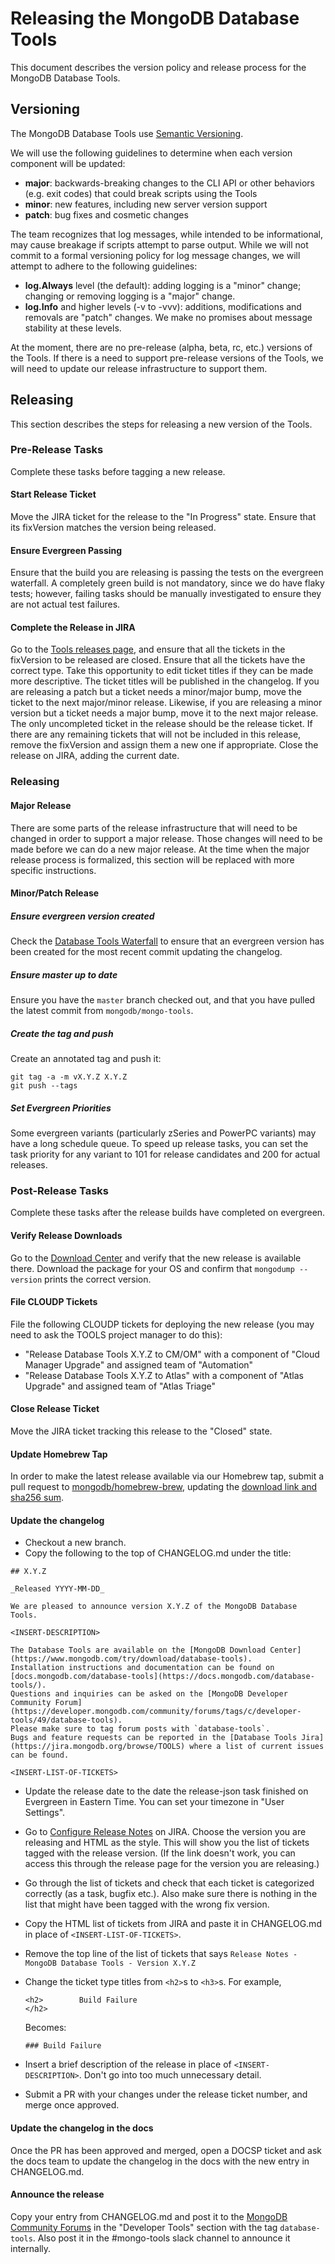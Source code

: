 # Releasing the MongoDB Database Tools

This document describes the version policy and release process for the MongoDB Database Tools.

## Versioning

The MongoDB Database Tools use [Semantic Versioning](https://semver.org/).

We will use the following guidelines to determine when each version component will be updated:
- **major**: backwards-breaking changes to the CLI API or other behaviors (e.g. exit codes) that could break scripts using the Tools
- **minor**: new features, including new server version support
- **patch**: bug fixes and cosmetic changes

The team recognizes that log messages, while intended to be informational, may cause breakage if scripts attempt to parse output.
While we will not commit to a formal versioning policy for log message changes, we will attempt to adhere to the following guidelines:
- **log.Always** level (the default): adding logging is a "minor" change; changing or removing logging is a "major" change.
- **log.Info** and higher levels (-v to -vvv): additions, modifications and removals are "patch" changes. We make no promises about message stability at these levels. 

At the moment, there are no pre-release (alpha, beta, rc, etc.) versions of the Tools.
If there is a need to support pre-release versions of the Tools, we will need to update our release infrastructure to support them.

## Releasing
This section describes the steps for releasing a new version of the Tools.

### Pre-Release Tasks
Complete these tasks before tagging a new release.

#### Start Release Ticket
Move the JIRA ticket for the release to the "In Progress" state.
Ensure that its fixVersion matches the version being released.

#### Ensure Evergreen Passing
Ensure that the build you are releasing is passing the tests on the evergreen waterfall.
A completely green build is not mandatory, since we do have flaky tests; however, failing tasks should be manually investigated to ensure they are not actual test failures.

#### Complete the Release in JIRA
Go to the [Tools releases page](https://jira.mongodb.org/projects/TOOLS?selectedItem=com.atlassian.jira.jira-projects-plugin%3Arelease-page&status=unreleased), and ensure that all the tickets in the fixVersion to be released are closed.
Ensure that all the tickets have the correct type. Take this opportunity to edit ticket titles if they can be made more descriptive. The ticket titles will be published in the changelog.
If you are releasing a patch but a ticket needs a minor/major bump, move the ticket to the next major/minor release. Likewise, if you are releasing a minor version but a ticket needs a major bump, move it to the next major release.
The only uncompleted ticket in the release should be the release ticket.
If there are any remaining tickets that will not be included in this release, remove the fixVersion and assign them a new one if appropriate.
Close the release on JIRA, adding the current date.

### Releasing

#### Major Release
There are some parts of the release infrastructure that will need to be changed in order to support a major release.
Those changes will need to be made before we can do a new major release.
At the time when the major release process is formalized, this section will be replaced with more specific instructions.

#### Minor/Patch Release

##### Ensure evergreen version created
Check the [Database Tools Waterfall](https://evergreen.mongodb.com/waterfall/mongo-tools) to ensure that an evergreen version has been created for the most recent commit updating the changelog.

##### Ensure master up to date
Ensure you have the `master` branch checked out, and that you have pulled the latest commit from `mongodb/mongo-tools`.

##### Create the tag and push
Create an annotated tag and push it:
```
git tag -a -m vX.Y.Z X.Y.Z
git push --tags
```

##### Set Evergreen Priorities
Some evergreen variants (particularly zSeries and PowerPC variants) may have a long schedule queue. To speed up release tasks, you can set the task priority for any variant to 101 for release candidates and 200 for actual releases.

### Post-Release Tasks
Complete these tasks after the release builds have completed on evergreen.

#### Verify Release Downloads
Go to the [Download Center](https://www.mongodb.com/try/download/database-tools) and verify that the new release is available there.
Download the package for your OS and confirm that `mongodump --version` prints the correct version.

#### File CLOUDP Tickets
File the following CLOUDP tickets for deploying the new release (you may need to ask the TOOLS project manager to do this):
- "Release Database Tools X.Y.Z to CM/OM" with a component of "Cloud Manager Upgrade" and assigned team of "Automation"
- "Release Database Tools X.Y.Z to Atlas" with a component of "Atlas Upgrade" and assigned team of "Atlas Triage"

#### Close Release Ticket
Move the JIRA ticket tracking this release to the "Closed" state.

#### Update Homebrew Tap
In order to make the latest release available via our Homebrew tap, submit a pull request to [mongodb/homebrew-brew](https://github.com/mongodb/homebrew-brew), updating the [download link and sha256 sum](https://github.com/mongodb/homebrew-brew/blob/4ae91b18eebd313960de85c28d5592a3fa32110a/Formula/mongodb-database-tools.rb#L7-L8).

#### Update the changelog

- Checkout a new branch.
- Copy the following to the top of CHANGELOG.md under the title:

```
## X.Y.Z

_Released YYYY-MM-DD_

We are pleased to announce version X.Y.Z of the MongoDB Database Tools.

<INSERT-DESCRIPTION>

The Database Tools are available on the [MongoDB Download Center](https://www.mongodb.com/try/download/database-tools).
Installation instructions and documentation can be found on [docs.mongodb.com/database-tools](https://docs.mongodb.com/database-tools/).
Questions and inquiries can be asked on the [MongoDB Developer Community Forum](https://developer.mongodb.com/community/forums/tags/c/developer-tools/49/database-tools).
Please make sure to tag forum posts with `database-tools`.
Bugs and feature requests can be reported in the [Database Tools Jira](https://jira.mongodb.org/browse/TOOLS) where a list of current issues can be found.

<INSERT-LIST-OF-TICKETS>
```

- Update the release date to the date the release-json task finished on Evergreen in Eastern Time. You can set your timezone in "User Settings". 
- Go to [Configure Release Notes](https://jira.mongodb.org/secure/ConfigureReleaseNote.jspa?projectId=12385) on JIRA. Choose the version you are releasing and HTML as the style. This will show you the list of tickets tagged with the release version. (If the link doesn't work, you can access this through the release page for the version you are releasing.)
- Go through the list of tickets and check that each ticket is categorized correctly (as a task, bugfix etc.). Also make sure there is nothing in the list that might have been tagged with the wrong fix version.
- Copy the HTML list of tickets from JIRA and paste it in CHANGELOG.md in place of `<INSERT-LIST-OF-TICKETS>`.
- Remove the top line of the list of tickets that says `Release Notes - MongoDB Database Tools - Version X.Y.Z`
- Change the ticket type titles from `<h2>`s to `<h3>`s. For example,

    ```
    <h2>        Build Failure
    </h2>
    ```

    Becomes:

    ```
    ### Build Failure
    ```
- Insert a brief description of the release in place of `<INSERT-DESCRIPTION>`. Don't go into too much unnecessary detail. 
- Submit a PR with your changes under the release ticket number, and merge once approved.

#### Update the changelog in the docs

Once the PR has been approved and merged, open a DOCSP ticket and ask the docs team to update the changelog in the docs with the new entry in CHANGELOG.md.

#### Announce the release

Copy your entry from CHANGELOG.md and post it to the [MongoDB Community Forums](https://developer.mongodb.com/community/forums/tags/c/developer-tools/49/database-tools) in the "Developer Tools" section with the tag `database-tools`. Also post it in the #mongo-tools slack channel to announce it internally.
